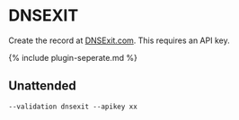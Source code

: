 ---
---
# DNSEXIT
Create the record at [DNSExit.com](https://dnsexit.com/). This requires an API key.

{% include plugin-seperate.md %}

## Unattended 
`‑‑validation dnsexit --apikey xx`